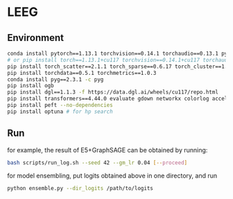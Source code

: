 # LEEG

## Environment
```bash
conda install pytorch==1.13.1 torchvision==0.14.1 torchaudio==0.13.1 pytorch-cuda=11.7 -c pytorch -c nvidia
# or pip install torch==1.13.1+cu117 torchvision==0.14.1+cu117 torchaudio==0.13.1 --extra-index-url https://download.pytorch.org/whl/cu117
pip install torch_scatter==2.1.1 torch_sparse==0.6.17 torch_cluster==1.6.1 -f https://data.pyg.org/whl/torch-1.13.1+cu117.html
pip install torchdata==0.5.1 torchmetrics==1.0.3
conda install pyg==2.3.1 -c pyg
pip install ogb
pip install dgl==1.1.3 -f https://data.dgl.ai/wheels/cu117/repo.html
pip install transformers==4.44.0 evaluate gdown networkx colorlog accelerate accuracy sentencepiece
pip install peft --no-dependencies
pip install optuna # for hp search
```
## Run

for example, the result of E5+GraphSAGE can be obtained by running:

```bash
bash scripts/run_log.sh --seed 42 --gm_lr 0.04 [--proceed] 
```

for model ensembling, put logits obtained above in one directory, and run
```bash
python ensemble.py --dir_logits /path/to/logits
```